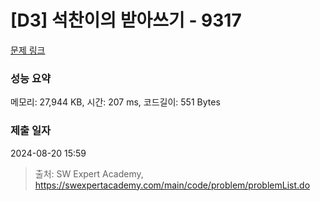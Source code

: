 # [D3] 석찬이의 받아쓰기 - 9317 

[문제 링크](https://swexpertacademy.com/main/code/problem/problemDetail.do?contestProbId=AW-hOY5KeEIDFAVg) 

### 성능 요약

메모리: 27,944 KB, 시간: 207 ms, 코드길이: 551 Bytes

### 제출 일자

2024-08-20 15:59



> 출처: SW Expert Academy, https://swexpertacademy.com/main/code/problem/problemList.do